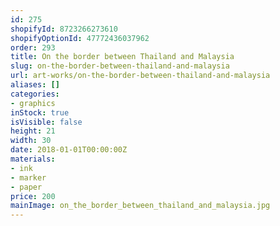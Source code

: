 ```yaml
---
id: 275
shopifyId: 8723266273610
shopifyOptionId: 47772436037962
order: 293
title: On the border between Thailand and Malaysia
slug: on-the-border-between-thailand-and-malaysia
url: art-works/on-the-border-between-thailand-and-malaysia
aliases: []
categories:
- graphics
inStock: true
isVisible: false
height: 21
width: 30
date: 2018-01-01T00:00:00Z
materials:
- ink
- marker
- paper
price: 200
mainImage: on_the_border_between_thailand_and_malaysia.jpg
---
```

